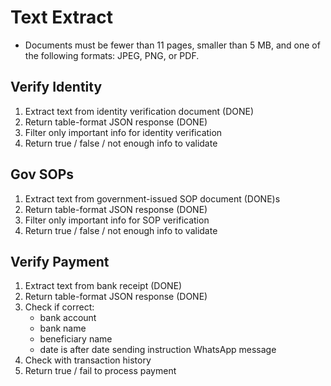  # Text Extract
 - Documents must be fewer than 11 pages, smaller than 5 MB, and one of the following formats: JPEG, PNG, or PDF.

 ## Verify Identity
 1. Extract text from identity verification document (DONE)
 2. Return table-format JSON response (DONE)
 3. Filter only important info for identity verification
 4. Return true / false / not enough info to validate

 ## Gov SOPs
  1. Extract text from government-issued SOP document (DONE)s
  2. Return table-format JSON response (DONE)
  3. Filter only important info for SOP verification
  4. Return true / false / not enough info to validate

## Verify Payment
 1. Extract text from bank receipt (DONE)
 2. Return table-format JSON response (DONE)
 3. Check if correct:
    - bank account
    - bank name
    - beneficiary name
    - date is after date sending instruction WhatsApp message
 4. Check with transaction history
 5. Return true / fail to process payment